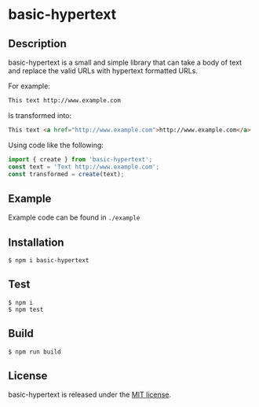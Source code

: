 # basic-hypertext

## Description

basic-hypertext is a small and simple library that can take a body of text and replace the valid URLs with hypertext formatted URLs.

For example:

```html
This text http://www.example.com
```

Is transformed into:
```html
This text <a href="http://www.example.com">http://www.example.com</a>
```

Using code like the following:
```javascript
import { create } from 'basic-hypertext';
const text = 'Text http://www.example.com';
const transformed = create(text);
```

## Example

Example code can be found in `./example`

## Installation

```shell
$ npm i basic-hypertext
```

## Test

```shell
$ npm i
$ npm test
```

## Build

```shell
$ npm run build
```

## License

basic-hypertext is released under the [MIT license](https://raw.githubusercontent.com/bobbyhouse/basic-hypertext/main/LICENSE).
